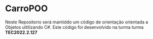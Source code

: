 # CarroPOO
Neste Repositorio será mantiddo um código de orientação orientada a Objetos ultilizando C#. Este código foi desenvolvido na turma turma **TEC2022.2.127**
